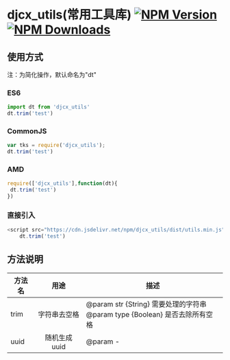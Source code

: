 # djcx_utils(常用工具库) [![NPM Version][npm-image]][npm-url] [![NPM Downloads][downloads-image]][downloads-url]

[npm-image]: https://badgen.net/npm/v/djcx_utils
[npm-url]: https://npmjs.com/package/djcx_utils
[downloads-image]: https://badgen.net/npm/dt/djcx_utils
[downloads-url]: https://npmjs.org/package/djcx_utils

## 使用方式
注：为简化操作，默认命名为"dt"

### ES6
```js
import dt from 'djcx_utils'
dt.trim('test')
```
### CommonJS
```js
var tks = require('djcx_utils');
dt.trim('test')
```
### AMD
```js
require(['djcx_utils'],function(dt){
 dt.trim('test')
})
```
### 直接引入
```js
<script src="https://cdn.jsdelivr.net/npm/djcx_utils/dist/utils.min.js"></script>
    dt.trim('test')
```
## 方法说明
方法名|用途|描述
---|:-:|---
trim|字符串去空格|@param str {String} 需要处理的字符串<br>@param type {Boolean} 是否去除所有空格
uuid|随机生成uuid|@param -